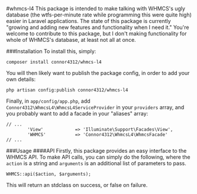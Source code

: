 #whmcs-l4
This package is intended to make talking with WHMCS's ugly database (the wtfs-per-minute rate while programming this were quite high) easier in Laravel applications. The state of this package is currently "growing and adding new features and functionality when I need it." You're welcome to contribute to this package, but I don't making functionality for whole of WHMCS's database, at least not all at once.

###Installation
To install this, simply:

```
composer install connor4312/whmcs-l4
```

You will then likely want to publish the package config, in order to add your own details:

```
php artisan config:publish connor4312/whmcs-l4
```

Finally, in `app/config/app.php`, add `Connor4312\WhmcsL4\WhmcsL4ServiceProvider` in your `providers` array, and you probably want to add a facade in your "aliases" array:

```
// ...
        'View'            => 'Illuminate\Support\Facades\View',
        'WHMCS'           => 'Connor4312\WhmcsL4\WhmcsFacade'
// ...
```

###Usage
####API
Firstly, this package provides an easy interface to the WHMCS API. To make API calls, you can simply do the following, where the `action` is a string and `arguments` is an additional list of parameters to pass.

```
WHMCS::api($action, $arguments);
```

This will return an stdclass on success, or false on failure.